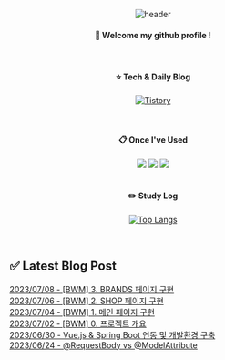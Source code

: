 
<div align="center"> 

![header](https://capsule-render.vercel.app/api?type=waving&color=000000&height=150&section=header&text=Baeg-won&fontColor=ffffff&fontSize=70&animation=fadeIn&fontAlignY=55&desc=%20&descAlignY=62&descAlign=62)
  
####  :wave: Welcome my github profile !
  
<br/>

####  :star: Tech & Daily Blog
<a href="https://daegwonkim.tistory.com/"><img alt="Tistory" src ="https://img.shields.io/badge/Tistory-white.svg?&style=for-the-badge"/></a>

<br/>
  
####  :clipboard: Once I've Used
<img src="https://img.shields.io/badge/JAVA-007396?style=for-the-badge&logo=Java&logoColor=white">
<img src="https://img.shields.io/badge/Spring-6DB33F?style=for-the-badge&logo=Spring&logoColor=white">
<img src="https://img.shields.io/badge/MySQL-4479A1?style=for-the-badge&logo=MySQL&logoColor=white">

<br/>
<br/>

#### :pencil2: Study Log
[![Top Langs](https://github-readme-stats.vercel.app/api/top-langs/?username=Baeg-won&layout=compact&show_icons=true)](https://github.com/anuraghazra/github-readme-stats)

</div>

<br/>

## ✅ Latest Blog Post

[2023/07/08 - [BWM] 3. BRANDS 페이지 구현](https://daegwonkim.tistory.com/459) <br/>
[2023/07/06 - [BWM] 2. SHOP 페이지 구현](https://daegwonkim.tistory.com/458) <br/>
[2023/07/04 - [BWM] 1. 메인 페이지 구현](https://daegwonkim.tistory.com/457) <br/>
[2023/07/02 - [BWM] 0. 프로젝트 개요](https://daegwonkim.tistory.com/455) <br/>
[2023/06/30 - Vue.js & Spring Boot 연동 및 개발환경 구축](https://daegwonkim.tistory.com/454) <br/>
[2023/06/24 - @RequestBody vs @ModelAttribute](https://daegwonkim.tistory.com/453) <br/>

